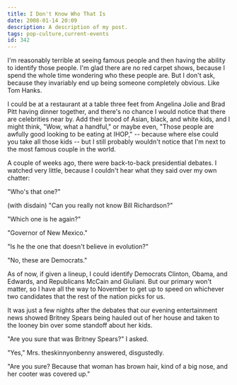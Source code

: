 ```yaml
---
title: I Don't Know Who That Is
date: 2008-01-14 20:09
description: A description of my post.
tags: pop-culture,current-events
id: 342
---
```

I'm reasonably terrible at seeing famous people and then having the ability to identify those people.  I'm glad there are no red carpet shows, because I spend the whole time wondering who these people are.  But I don't ask, because they invariably end up being someone completely obvious.  Like Tom Hanks.

I could be at a restaurant at a table three feet from Angelina Jolie and Brad Pitt having dinner together, and there's no chance I would notice that there are celebrities near by.  Add their brood of Asian, black, and white kids, and I might think, "Wow, what a handful," or maybe even, "Those people are awfully good looking to be eating at IHOP," -- because where else could you take all those kids -- but I still probably wouldn't notice that I'm next to the most famous couple in the world.

A couple of weeks ago, there were back-to-back presidential debates.  I watched very little, because I couldn't hear what they said over my own chatter:

"Who's that one?"

(with disdain) "Can you really not know Bill Richardson?"

"Which one is he again?"

"Governor of New Mexico."

"Is he the one that doesn't believe in evolution?"

"No, these are Democrats."

As of now, if given a lineup, I could identify Democrats Clinton, Obama, and Edwards, and Republicans McCain and Giuliani.  But our primary won't matter, so I have all the way to November to get up to speed on whichever two candidates that the rest of the nation picks for us.

It was just a few nights after the debates that our evening entertainment news showed Britney Spears being hauled out of her house and taken to the looney bin over some standoff about her kids.

"Are you sure that was Britney Spears?" I asked.

"Yes," Mrs. theskinnyonbenny answered, disgustedly.

"Are you sure?  Because that woman has brown hair, kind of a big nose, and her cooter was covered up."